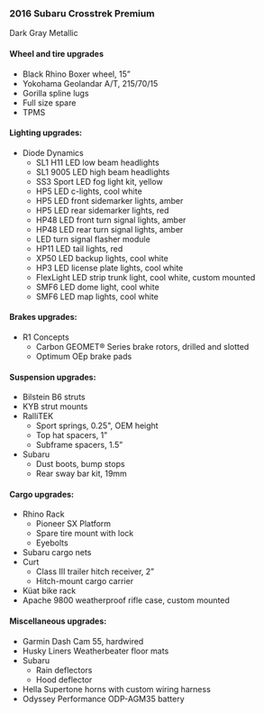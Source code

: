 ### 2016 Subaru Crosstrek Premium
Dark Gray Metallic

#### Wheel and tire upgrades
* Black Rhino Boxer wheel, 15”
* Yokohama Geolandar A/T, 215/70/15
* Gorilla spline lugs
* Full size spare
* TPMS

#### Lighting upgrades:
* Diode Dynamics
  * SL1 H11 LED low beam headlights
  * SL1 9005 LED high beam headlights
  * SS3 Sport LED fog light kit, yellow
  * HP5 LED c-lights, cool white
  * HP5 LED front sidemarker lights, amber
  * HP5 LED rear sidemarker lights, red
  * HP48 LED front turn signal lights, amber
  * HP48 LED rear turn signal lights, amber
  * LED turn signal flasher module
  * HP11 LED tail lights, red
  * XP50 LED backup lights, cool white
  * HP3 LED license plate lights, cool white
  * FlexLight LED strip trunk light, cool white, custom mounted
  * SMF6 LED dome light, cool white
  * SMF6 LED map lights, cool white

#### Brakes upgrades:
* R1 Concepts
  * Carbon GEOMET® Series brake rotors, drilled and slotted
  * Optimum OEp brake pads

#### Suspension upgrades:
* Bilstein B6 struts
* KYB strut mounts
* RalliTEK
  * Sport springs, 0.25", OEM height
  * Top hat spacers, 1”
  * Subframe spacers, 1.5”
* Subaru
  * Dust boots, bump stops
  * Rear sway bar kit, 19mm

#### Cargo upgrades:
* Rhino Rack
  * Pioneer SX Platform
  * Spare tire mount with lock
  * Eyebolts
* Subaru cargo nets
* Curt
  * Class III trailer hitch receiver, 2”
  * Hitch-mount cargo carrier
* Küat bike rack
* Apache 9800 weatherproof rifle case, custom mounted

#### Miscellaneous upgrades:
* Garmin Dash Cam 55, hardwired
* Husky Liners Weatherbeater floor mats
* Subaru
  * Rain deflectors
  * Hood deflector
* Hella Supertone horns with custom wiring harness
* Odyssey Performance ODP-AGM35 battery
